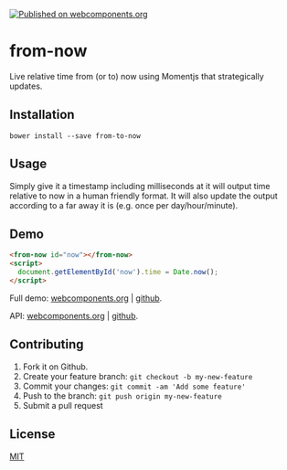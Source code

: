 [![Published on webcomponents.org](https://img.shields.io/badge/webcomponents.org-published-blue.svg)](https://www.webcomponents.org/element/jifalops/from-now)

# from-now
Live relative time from (or to) now using Momentjs that strategically updates.

## Installation

```
bower install --save from-to-now
```

## Usage
Simply give it a timestamp including milliseconds at it will output time
relative to now in a human friendly format. It will also update the output
according to a far away it is (e.g. once per day/hour/minute).

## Demo
<!--
```
<custom-element-demo>
  <template>
    <script src="../webcomponentsjs/webcomponents-lite.js"></script>
    <link rel="import" href="from-now.html">
    <next-code-block></next-code-block>   
  </template>
</custom-element-demo>
```
-->

```html
<from-now id="now"></from-now>
<script>
  document.getElementById('now').time = Date.now();
</script>
```

Full demo:
[webcomponents.org](https://www.webcomponents.org/element/jifalops/from-now/demo/demo/index.html)
| [github](https://jifalops.github.io/from-now/components/from-now/demo/).

API: [webcomponents.org](https://www.webcomponents.org/element/jifalops/from-now/from-now)
| [github](https://jifalops.github.io/from-now).

## Contributing

1. Fork it on Github.
2. Create your feature branch: `git checkout -b my-new-feature`
3. Commit your changes: `git commit -am 'Add some feature'`
4. Push to the branch: `git push origin my-new-feature`
5. Submit a pull request

## License

[MIT](https://opensource.org/licenses/MIT)
